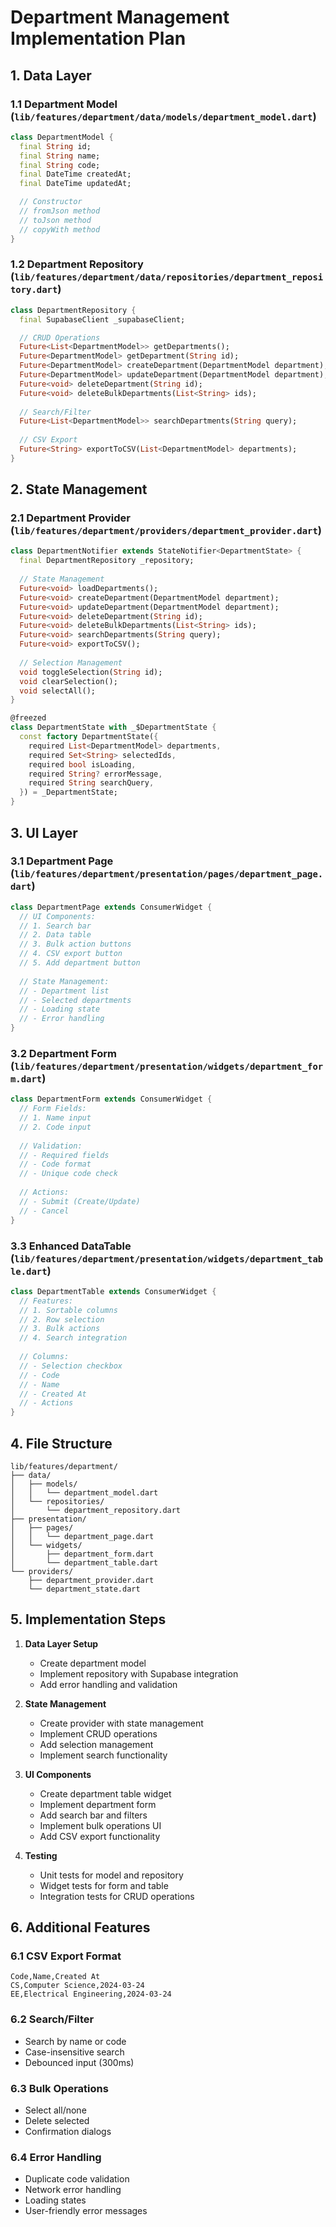 # Department Management Implementation Plan

## 1. Data Layer

### 1.1 Department Model (`lib/features/department/data/models/department_model.dart`)
```dart
class DepartmentModel {
  final String id;
  final String name;
  final String code;
  final DateTime createdAt;
  final DateTime updatedAt;

  // Constructor
  // fromJson method
  // toJson method
  // copyWith method
}
```

### 1.2 Department Repository (`lib/features/department/data/repositories/department_repository.dart`)
```dart
class DepartmentRepository {
  final SupabaseClient _supabaseClient;

  // CRUD Operations
  Future<List<DepartmentModel>> getDepartments();
  Future<DepartmentModel> getDepartment(String id);
  Future<DepartmentModel> createDepartment(DepartmentModel department);
  Future<DepartmentModel> updateDepartment(DepartmentModel department);
  Future<void> deleteDepartment(String id);
  Future<void> deleteBulkDepartments(List<String> ids);
  
  // Search/Filter
  Future<List<DepartmentModel>> searchDepartments(String query);
  
  // CSV Export
  Future<String> exportToCSV(List<DepartmentModel> departments);
}
```

## 2. State Management

### 2.1 Department Provider (`lib/features/department/providers/department_provider.dart`)
```dart
class DepartmentNotifier extends StateNotifier<DepartmentState> {
  final DepartmentRepository _repository;
  
  // State Management
  Future<void> loadDepartments();
  Future<void> createDepartment(DepartmentModel department);
  Future<void> updateDepartment(DepartmentModel department);
  Future<void> deleteDepartment(String id);
  Future<void> deleteBulkDepartments(List<String> ids);
  Future<void> searchDepartments(String query);
  Future<void> exportToCSV();
  
  // Selection Management
  void toggleSelection(String id);
  void clearSelection();
  void selectAll();
}

@freezed
class DepartmentState with _$DepartmentState {
  const factory DepartmentState({
    required List<DepartmentModel> departments,
    required Set<String> selectedIds,
    required bool isLoading,
    required String? errorMessage,
    required String searchQuery,
  }) = _DepartmentState;
}
```

## 3. UI Layer

### 3.1 Department Page (`lib/features/department/presentation/pages/department_page.dart`)
```dart
class DepartmentPage extends ConsumerWidget {
  // UI Components:
  // 1. Search bar
  // 2. Data table
  // 3. Bulk action buttons
  // 4. CSV export button
  // 5. Add department button
  
  // State Management:
  // - Department list
  // - Selected departments
  // - Loading state
  // - Error handling
}
```

### 3.2 Department Form (`lib/features/department/presentation/widgets/department_form.dart`)
```dart
class DepartmentForm extends ConsumerWidget {
  // Form Fields:
  // 1. Name input
  // 2. Code input
  
  // Validation:
  // - Required fields
  // - Code format
  // - Unique code check
  
  // Actions:
  // - Submit (Create/Update)
  // - Cancel
}
```

### 3.3 Enhanced DataTable (`lib/features/department/presentation/widgets/department_table.dart`)
```dart
class DepartmentTable extends ConsumerWidget {
  // Features:
  // 1. Sortable columns
  // 2. Row selection
  // 3. Bulk actions
  // 4. Search integration
  
  // Columns:
  // - Selection checkbox
  // - Code
  // - Name
  // - Created At
  // - Actions
}
```

## 4. File Structure
```
lib/features/department/
├── data/
│   ├── models/
│   │   └── department_model.dart
│   └── repositories/
│       └── department_repository.dart
├── presentation/
│   ├── pages/
│   │   └── department_page.dart
│   └── widgets/
│       ├── department_form.dart
│       └── department_table.dart
└── providers/
    ├── department_provider.dart
    └── department_state.dart
```

## 5. Implementation Steps

1. **Data Layer Setup**
   - Create department model
   - Implement repository with Supabase integration
   - Add error handling and validation

2. **State Management**
   - Create provider with state management
   - Implement CRUD operations
   - Add selection management
   - Implement search functionality

3. **UI Components**
   - Create department table widget
   - Implement department form
   - Add search bar and filters
   - Implement bulk operations UI
   - Add CSV export functionality

4. **Testing**
   - Unit tests for model and repository
   - Widget tests for form and table
   - Integration tests for CRUD operations

## 6. Additional Features

### 6.1 CSV Export Format
```csv
Code,Name,Created At
CS,Computer Science,2024-03-24
EE,Electrical Engineering,2024-03-24
```

### 6.2 Search/Filter
- Search by name or code
- Case-insensitive search
- Debounced input (300ms)

### 6.3 Bulk Operations
- Select all/none
- Delete selected
- Confirmation dialogs

### 6.4 Error Handling
- Duplicate code validation
- Network error handling
- Loading states
- User-friendly error messages